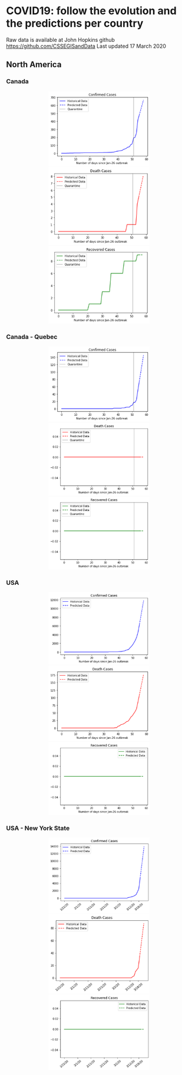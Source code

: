 # COVID19: follow the evolution and the predictions per country

Raw data is available at John Hopkins github https://github.com/CSSEGISandData
Last updated 17 March 2020

## North America

### Canada

<p align="middle">
  <img src="https://github.com/dagrate/covid19/blob/master/plots/canada_conf.png" width="275"/>
  <img src="https://github.com/dagrate/covid19/blob/master/plots/canada_dea.png" width="275"/>
  <img src="https://github.com/dagrate/covid19/blob/master/plots/canada_rec.png" width="275"/>
</p>

### Canada - Quebec

<p align="middle">
  <img src="https://github.com/dagrate/covid19/blob/master/plots/quebec_conf.png" width="275"/>
  <img src="https://github.com/dagrate/covid19/blob/master/plots/quebec_dea.png" width="275"/>
  <img src="https://github.com/dagrate/covid19/blob/master/plots/quebec_rec.png" width="275"/>
</p>

### USA

<p align="middle">
  <img src="https://github.com/dagrate/covid19/blob/master/plots/us_conf.png" width="275"/>
  <img src="https://github.com/dagrate/covid19/blob/master/plots/us_dea.png" width="275"/>
  <img src="https://github.com/dagrate/covid19/blob/master/plots/us_rec.png" width="275"/>
</p>

### USA - New York State

<p align="middle">
  <img src="https://github.com/dagrate/covid19/blob/master/plots/usny_conf.png" width="275"/>
  <img src="https://github.com/dagrate/covid19/blob/master/plots/usny_dea.png" width="275"/>
  <img src="https://github.com/dagrate/covid19/blob/master/plots/usny_rec.png" width="275"/>
</p>
